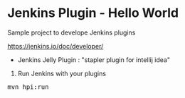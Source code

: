 # Jenkins Plugin - Hello World

Sample project to develope Jenkins plugins

https://jenkins.io/doc/developer/

* Jenkins Jelly Plugin : "stapler plugin for intellij idea"

1. Run Jenkins with your plugins 

<pre>
mvn hpi:run
</pre>